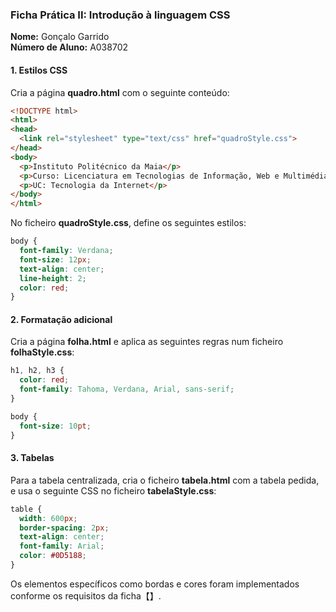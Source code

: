 ### **Ficha Prática II: Introdução à linguagem CSS**  
**Nome:** Gonçalo Garrido  
**Número de Aluno:** A038702  

#### 1. Estilos CSS

Cria a página **quadro.html** com o seguinte conteúdo:

```html
<!DOCTYPE html>
<html>
<head>
  <link rel="stylesheet" type="text/css" href="quadroStyle.css">
</head>
<body>
  <p>Instituto Politécnico da Maia</p>
  <p>Curso: Licenciatura em Tecnologias de Informação, Web e Multimédia</p>
  <p>UC: Tecnologia da Internet</p>
</body>
</html>
```

No ficheiro **quadroStyle.css**, define os seguintes estilos:

```css
body {
  font-family: Verdana;
  font-size: 12px;
  text-align: center;
  line-height: 2;
  color: red;
}
```

#### 2. Formatação adicional

Cria a página **folha.html** e aplica as seguintes regras num ficheiro **folhaStyle.css**:

```css
h1, h2, h3 {
  color: red;
  font-family: Tahoma, Verdana, Arial, sans-serif;
}

body {
  font-size: 10pt;
}
```

#### 3. Tabelas

Para a tabela centralizada, cria o ficheiro **tabela.html** com a tabela pedida, e usa o seguinte CSS no ficheiro **tabelaStyle.css**:

```css
table {
  width: 600px;
  border-spacing: 2px;
  text-align: center;
  font-family: Arial;
  color: #0D5188;
}
```

Os elementos específicos como bordas e cores foram implementados conforme os requisitos da ficha【】.
